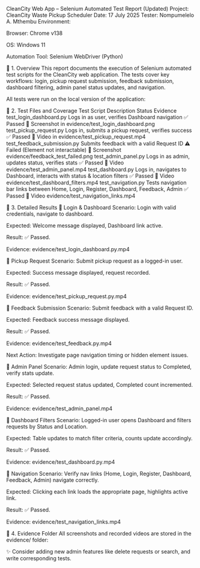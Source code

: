  CleanCity Web App – Selenium Automated Test Report (Updated)
Project: CleanCity Waste Pickup Scheduler
Date: 17 July 2025
Tester: Nompumelelo A. Mthembu
Environment:

Browser: Chrome v138

OS: Windows 11

Automation Tool: Selenium WebDriver (Python)

📌 1. Overview
This report documents the execution of Selenium automated test scripts for the CleanCity web application.
The tests cover key workflows: login, pickup request submission, feedback submission, dashboard filtering, admin panel status updates, and navigation.

All tests were run on the local version of the application:

📂 2. Test Files and Coverage
Test Script	Description	Status	Evidence
test_login_dashboard.py	Logs in as user, verifies Dashboard navigation	✅ Passed	📸 Screenshot in evidence/test_login_dashboard.png
test_pickup_request.py	Logs in, submits a pickup request, verifies success	✅ Passed	🎥 Video in evidence/test_pickup_request.mp4
test_feedback_submission.py	Submits feedback with a valid Request ID	⚠️ Failed (Element not interactable)	📸 Screenshot evidence/feedback_test_failed.png
test_admin_panel.py	Logs in as admin, updates status, verifies stats	✅ Passed	🎥 Video evidence/test_admin_panel.mp4
test_dashboard.py	Logs in, navigates to Dashboard, interacts with status & location filters	✅ Passed	🎥 Video evidence/test_dashboard_filters.mp4
test_navigation.py	Tests navigation bar links between Home, Login, Register, Dashboard, Feedback, Admin	✅ Passed	🎥 Video evidence/test_navigation_links.mp4

🧪 3. Detailed Results
🔹 Login & Dashboard
Scenario: Login with valid credentials, navigate to dashboard.

Expected: Welcome message displayed, Dashboard link active.

Result: ✅ Passed.

Evidence: evidence/test_login_dashboard.py.mp4

🔹 Pickup Request
Scenario: Submit pickup request as a logged-in user.

Expected: Success message displayed, request recorded.

Result: ✅ Passed.

Evidence: evidence/test_pickup_request.py.mp4

🔹 Feedback Submission
Scenario: Submit feedback with a valid Request ID.

Expected: Feedback success message displayed.

Result: ✅ Passed.

Evidence: evidence/test_feedback.py.mp4

Next Action: Investigate page navigation timing or hidden element issues.

🔹 Admin Panel
Scenario: Admin login, update request status to Completed, verify stats update.

Expected: Selected request status updated, Completed count incremented.

Result: ✅ Passed.

Evidence: evidence/test_admin_panel.mp4

🔹 Dashboard Filters
Scenario: Logged-in user opens Dashboard and filters requests by Status and Location.

Expected: Table updates to match filter criteria, counts update accordingly.

Result: ✅ Passed.

Evidence: evidence/test_dashboard.py.mp4

🔹 Navigation
Scenario: Verify nav links (Home, Login, Register, Dashboard, Feedback, Admin) navigate correctly.

Expected: Clicking each link loads the appropriate page, highlights active link.

Result: ✅ Passed.

Evidence: evidence/test_navigation_links.mp4

📁 4. Evidence Folder
All screenshots and recorded videos are stored in the evidence/ folder:


✨ Consider adding new admin features like delete requests or search, and write corresponding tests.